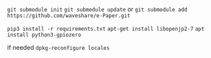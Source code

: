 `git submodule init`
`git submodule update`
or
`git submodule add https://github.com/waveshare/e-Paper.git`

`pip3 install -r requirements.txt`
`apt-get install libopenjp2-7`
`apt install python3-gpiozero`

if needed
`dpkg-reconfigure locales`
